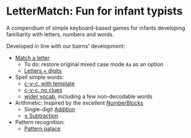# LetterMatch: Fun for infant typists

A compendium of simple keyboard-based games for infants developing familiarity with letters, numbers and words.

Developed in line with our bairns' development:

- [Match a letter](https://ms609.github.io/LetterMatch/)
  - To do: restore original mixed case mode `Aa` as an option
  - [Letters + digits](https://ms609.github.io/LetterMatch/numbers)
- Spell simple words:
  - [c-v-c, with template](https://ms609.github.io/LetterMatch/cvc)
  - [c-v-c, no clues](https://ms609.github.io/LetterMatch/spell)
  - [wider vocab](https://ms609.github.io/LetterMatch/spell2), including a few non-decodable words
- Arithmetic:
  Inspired by the excellent [NumberBlocks](https://www.bbc.co.uk/cbeebies/shows/numberblocks)
  - Single-digit [Addition](https://ms609.github.io/LetterMatch/add)
  - [± Subtraction](https://ms609.github.io/LetterMatch/minus)
- Pattern recognition:
  - [Pattern palace](https://ms609.github.io/LetterMatch/pattern)
